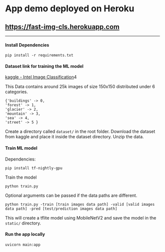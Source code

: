 # App demo deployed on Heroku
## https://fast-img-cls.herokuapp.com

---
#### Install Dependencies

```
pip install -r requirements.txt
```

#### Dataset link for training the ML model

[kaggle - Intel Image Classification](https://www.kaggle.com/datasets/puneet6060/intel-image-classification)4

This Data contains around 25k images of size 150x150 distributed under 6 categories.

```
{'buildings' -> 0,
'forest' -> 1,
'glacier' -> 2,
'mountain' -> 3,
'sea' -> 4,
'street' -> 5 }
```

Create a directory called `dataset/` in the root folder.
Download the dataset from kaggle and place it inside the dataset directory. Unzip the data.

#### Train ML model

Dependencies:

```
pip install tf-nightly-gpu

```

Train the model

```
python train.py
```

Optional arguments can be passed if the data paths are different.

```
python train.py -train [train images data path] -valid [valid images data path] -pred [test/prediction images data path]
```

This will create a tflite model using MobileNetV2 and save the model in the `static/` directory.

#### Run the app locally

```
uvicorn main:app
```

